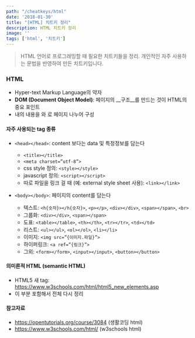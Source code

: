 ```yaml
---
path: "/cheatkeys/html"
date: '2018-01-30'
title: "[HTML] 치트키 정리"
description: HTML 치트키 정리
image: ''
tags: ['html', '치트키']
---
```

> HTML 언어로 프로그래밍할 때 필요한 치트키들을 정리.
> 개인적인 자주 사용하는 문법을 반영하여 만든 치트키입니다.

### HTML
- Hyper-text Markup Language의 약자
- __DOM (Document Object Model)__: 페이지의 __구조__를 만드는 것이 HTML의 중요 포인트
- <html> 내의 내용을 <head>와 <body>로 페이지 나누어 구성

#### 자주 사용되는 tag 종류 
- `<head></head>`: content 보다는 data 및 특정정보를 담는다
  - `<title></title>`
  - `<meta charset=”utf-8”>`  
  - css style 정의: `<style></style>`  
  - javascript 정의: `<script></script>`
  - 따로 파일을 링크 걸 때 (예: external style sheet 사용): `<link></link>`

- `<body></body>`: 페이지의 content를 담는다
  - 텍스트: `<h{숫자}></h{숫자}>`, `<p></p>`, `<div></div>`, `<span></span>`, `<br>` 
  - 그룹화: `<div></div>`, `<span></span>`
  - 도표: `<table></table>`, `<th></th>`, `<tr></tr>`, `<td></td>` 
  - 리스트: `<ul></ul>`, `<ol></ol>`, `<li></li>`  
  - 이미지: `<img src=”{이미지.파일}”>`
  - 하이퍼링크: `<a ref=”{링크}”>`  
  - 그외: `<form></form>`, `<input></input>`, `<button></button>`  

#### 의미론적 HTML (semantic HTML)
- HTML5 새 tag: https://www.w3schools.com/html/html5_new_elements.asp 
- 이 부분 포함해서 전체 다시 정리

#### 참고자료
- https://opentutorials.org/course/3084 (생활코딩 html)
- https://www.w3schools.com/html/ (w3schools html)